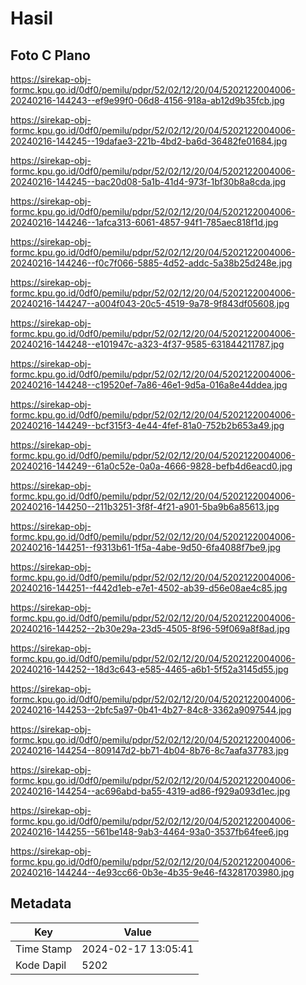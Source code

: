 # Hasil

## Foto C Plano

https://sirekap-obj-formc.kpu.go.id/0df0/pemilu/pdpr/52/02/12/20/04/5202122004006-20240216-144243--ef9e99f0-06d8-4156-918a-ab12d9b35fcb.jpg

https://sirekap-obj-formc.kpu.go.id/0df0/pemilu/pdpr/52/02/12/20/04/5202122004006-20240216-144245--19dafae3-221b-4bd2-ba6d-36482fe01684.jpg

https://sirekap-obj-formc.kpu.go.id/0df0/pemilu/pdpr/52/02/12/20/04/5202122004006-20240216-144245--bac20d08-5a1b-41d4-973f-1bf30b8a8cda.jpg

https://sirekap-obj-formc.kpu.go.id/0df0/pemilu/pdpr/52/02/12/20/04/5202122004006-20240216-144246--1afca313-6061-4857-94f1-785aec818f1d.jpg

https://sirekap-obj-formc.kpu.go.id/0df0/pemilu/pdpr/52/02/12/20/04/5202122004006-20240216-144246--f0c7f066-5885-4d52-addc-5a38b25d248e.jpg

https://sirekap-obj-formc.kpu.go.id/0df0/pemilu/pdpr/52/02/12/20/04/5202122004006-20240216-144247--a004f043-20c5-4519-9a78-9f843df05608.jpg

https://sirekap-obj-formc.kpu.go.id/0df0/pemilu/pdpr/52/02/12/20/04/5202122004006-20240216-144248--e101947c-a323-4f37-9585-631844211787.jpg

https://sirekap-obj-formc.kpu.go.id/0df0/pemilu/pdpr/52/02/12/20/04/5202122004006-20240216-144248--c19520ef-7a86-46e1-9d5a-016a8e44ddea.jpg

https://sirekap-obj-formc.kpu.go.id/0df0/pemilu/pdpr/52/02/12/20/04/5202122004006-20240216-144249--bcf315f3-4e44-4fef-81a0-752b2b653a49.jpg

https://sirekap-obj-formc.kpu.go.id/0df0/pemilu/pdpr/52/02/12/20/04/5202122004006-20240216-144249--61a0c52e-0a0a-4666-9828-befb4d6eacd0.jpg

https://sirekap-obj-formc.kpu.go.id/0df0/pemilu/pdpr/52/02/12/20/04/5202122004006-20240216-144250--211b3251-3f8f-4f21-a901-5ba9b6a85613.jpg

https://sirekap-obj-formc.kpu.go.id/0df0/pemilu/pdpr/52/02/12/20/04/5202122004006-20240216-144251--f9313b61-1f5a-4abe-9d50-6fa4088f7be9.jpg

https://sirekap-obj-formc.kpu.go.id/0df0/pemilu/pdpr/52/02/12/20/04/5202122004006-20240216-144251--f442d1eb-e7e1-4502-ab39-d56e08ae4c85.jpg

https://sirekap-obj-formc.kpu.go.id/0df0/pemilu/pdpr/52/02/12/20/04/5202122004006-20240216-144252--2b30e29a-23d5-4505-8f96-59f069a8f8ad.jpg

https://sirekap-obj-formc.kpu.go.id/0df0/pemilu/pdpr/52/02/12/20/04/5202122004006-20240216-144252--18d3c643-e585-4465-a6b1-5f52a3145d55.jpg

https://sirekap-obj-formc.kpu.go.id/0df0/pemilu/pdpr/52/02/12/20/04/5202122004006-20240216-144253--2bfc5a97-0b41-4b27-84c8-3362a9097544.jpg

https://sirekap-obj-formc.kpu.go.id/0df0/pemilu/pdpr/52/02/12/20/04/5202122004006-20240216-144254--809147d2-bb71-4b04-8b76-8c7aafa37783.jpg

https://sirekap-obj-formc.kpu.go.id/0df0/pemilu/pdpr/52/02/12/20/04/5202122004006-20240216-144254--ac696abd-ba55-4319-ad86-f929a093d1ec.jpg

https://sirekap-obj-formc.kpu.go.id/0df0/pemilu/pdpr/52/02/12/20/04/5202122004006-20240216-144255--561be148-9ab3-4464-93a0-3537fb64fee6.jpg

https://sirekap-obj-formc.kpu.go.id/0df0/pemilu/pdpr/52/02/12/20/04/5202122004006-20240216-144244--4e93cc66-0b3e-4b35-9e46-f43281703980.jpg


## Metadata

| Key        | Value               |
| ---------- | ------------------- |
| Time Stamp | 2024-02-17 13:05:41 |
| Kode Dapil | 5202                |




